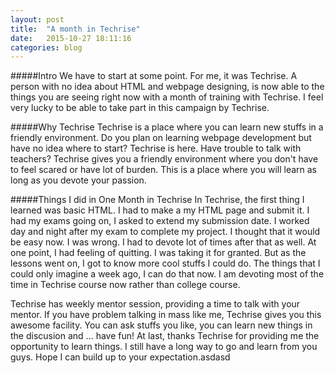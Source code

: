 ```yaml
---
layout: post
title:  "A month in Techrise"
date:   2015-10-27 18:11:16
categories: blog
---
```

<!--Blog posts-->


#####Intro
We have to start at some point. For me, it was Techrise. A person with no idea about HTML and webpage designing, is now able to the things you are seeing right now with a month of training with Techrise. I feel very lucky to be able to take part in this campaign by Techrise.

#####Why Techrise
Techrise is a place where you can learn new stuffs in a friendly environment. Do you plan on learning webpage development but have no idea where to start? Techrise is here. Have trouble to talk with teachers? Techrise gives you a friendly environment where you don't have to feel scared or have lot of burden. This is a place where you will learn as long as you devote your passion.

#####Things I did in One Month in Techrise
In Techrise, the first thing I learned was basic HTML. I had to make a my HTML page and submit it. I had my exams going on, I asked to extend my submission date. I worked day and night after my exam to complete my project. I thought that it would be easy now. I was wrong. I had to devote lot of times after that as well. At one point, I had feeling of quitting. I was taking it for granted. But as the lessons went on, I got to know more cool stuffs I could do. The things that I could only imagine a week ago, I can do that now. I am devoting most of the time in Techrise course now rather than college course.

Techrise has weekly mentor session, providing a time to talk with your mentor. If you have problem talking in mass like me, Techrise gives you this awesome facility. You can ask stuffs you like, you can learn new things in the discusion and ... have fun!
At last, thanks Techrise for providing me the opportunity to learn things. I still have a long way to go and learn from you guys. Hope I can build up to your expectation.asdasd